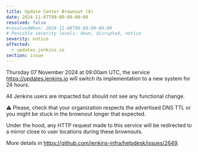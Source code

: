 ```yaml
---
title: Update Center Brownout (6)
date: 2024-11-07T09:00:00-00:00
resolved: false
#resolvedWhen: 2024-11-08T09:00:00-00:00
# Possible severity levels: down, disrupted, notice
severity: notice
affected:
  - updates.jenkins.io
section: issue
---
```


Thursday 07 November 2024 at 09:00am UTC, the service <https://updates.jenkins.io> will switch its implementation to a new system for 24 hours.

All Jenkins users are impacted but should not see any functional change.

⚠️ Please, check that your organization respects the advertised DNS TTL or you might be stuck in the brownout longer that expected.

Under the hood, any HTTP request made to this service will be redirected to a mirror close to user locations during these brownouts.

More details in <https://github.com/jenkins-infra/helpdesk/issues/2649>.
